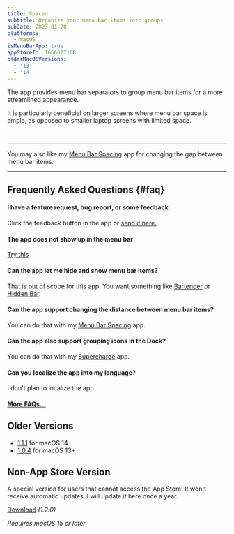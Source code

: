 ```yaml
---
title: Spaced
subtitle: Organize your menu bar items into groups
pubDate: 2023-01-20
platforms:
  - macOS
isMenuBarApp: true
appStoreId: 1666327168
olderMacOSVersions:
  - '13'
  - '14'
---
```


The app provides menu bar separators to group menu bar items for a more streamlined appearance.

It is particularly beneficial on larger screens where menu bar space is ample, as opposed to smaller laptop screens with limited space.

<br>

---

You may also like my [Menu Bar Spacing](/menu-bar-spacing) app for changing the gap between menu bar items.

---

## Frequently Asked Questions {#faq}

#### I have a feature request, bug report, or some feedback

Click the feedback button in the app or [send it here.](https://sindresorhus.com/feedback?product=Spaced&referrer=Website-FAQ)

#### The app does not show up in the menu bar

[Try this](/apps/faq#app-not-showing-in-menu-bar)

#### Can the app let me hide and show menu bar items?

That is out of scope for this app. You want something like [Bartender](https://www.macbartender.com) or [Hidden Bar](https://apps.apple.com/no/app/hidden-bar/id1452453066?mt=12).

#### Can the app support changing the distance between menu bar items?

You can do that with my [Menu Bar Spacing](/menu-bar-spacing) app.

#### Can the app also support grouping icons in the Dock?

You can do that with my [Supercharge](/supercharge) app.

#### Can you localize the app into my language?

I don't plan to localize the app.

#### [More FAQs…](/apps/faq)

## Older Versions

- [1.1.1](https://github.com/user-attachments/files/18212917/Spaced.1.1.1.-.macOS.14.zip) for macOS 14+
- [1.0.4](https://github.com/sindresorhus/meta/files/13852708/Spaced.1.0.4.-.macOS.13.zip) for macOS 13+

## Non-App Store Version

A special version for users that cannot access the App Store. It won't receive automatic updates. I will update it here once a year.

[Download](https://www.dropbox.com/scl/fi/b7kcnsg86u00gxpoum6ou/Spaced-1.2.0-1734711302.zip?rlkey=2tabe3k0tyalc5jjuehpyfro9&raw=1) *(1.2.0)*

*Requires macOS 15 or later*
